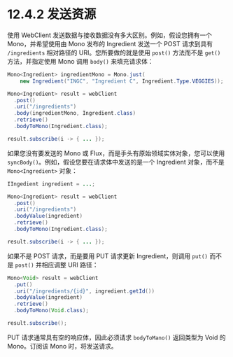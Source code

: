 # 12.4.2 发送资源

使用 WebClient 发送数据与接收数据没有多大区别。例如，假设您拥有一个 Mono，并希望使用由 Mono 发布的 Ingredient 发送一个 POST 请求到具有 `/ingredients` 相对路径的 URI。您所要做的就是使用 `post()` 方法而不是 `get()` 方法，并指定使用 Mono 调用 `body()` 来填充请求体：

```java
Mono<Ingredient> ingredientMono = Mono.just(
    new Ingredient("INGC", "Ingredient C", Ingredient.Type.VEGGIES));

Mono<Ingredient> result = webClient
  .post()
  .uri("/ingredients")
  .body(ingredientMono, Ingredient.class)
  .retrieve()
  .bodyToMono(Ingredient.class);

result.subscribe(i -> { ... });
```

如果您没有要发送的 Mono 或 Flux，而是手头有原始领域实体对象，您可以使用 `syncBody()`。例如，假设您要在请求体中发送的是一个 Ingredient 对象，而不是 `Mono<Ingredient>` 对象：

```java
IIngedient ingredient = ...;

Mono<Ingredient> result = webClient
  .post()
  .uri("/ingredients")
  .bodyValue(ingredient)
  .retrieve()
  .bodyToMono(Ingredient.class);

result.subscribe(i -> { ... });
```

如果不是 POST 请求，而是要用 PUT 请求更新 Ingredient，则调用 `put()` 而不是 `post()` 并相应调整 URI 路径：

```java
Mono<Void> result = webClient
  .put()
  .uri("/ingredients/{id}", ingredient.getId())
  .bodyValue(ingredient)
  .retrieve()
  .bodyToMono(Void.class);

result.subscribe();
```

PUT 请求通常具有空的响应体，因此必须请求 `bodyToMano()` 返回类型为 Void 的 Mono。订阅该 Mono 时，将发送请求。

